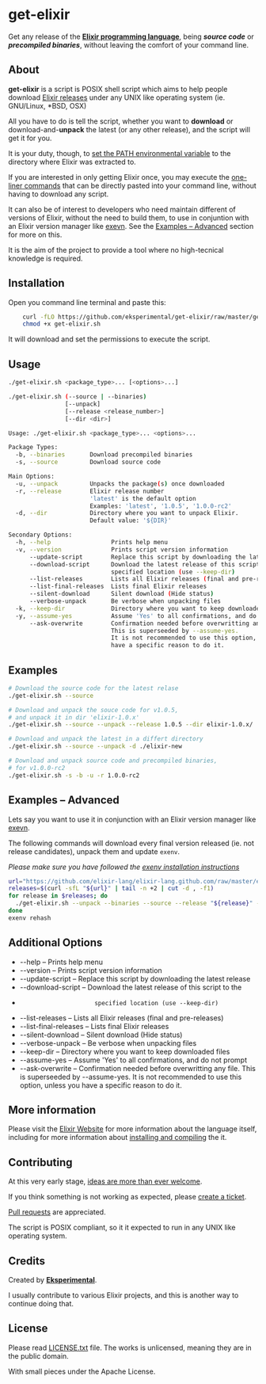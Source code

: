 # get-elixir

Get any release of the **[Elixir programming language](http://elixir-lang.org)**, being **_source code_** or **_precompiled binaries_**, without leaving the comfort of your command line.

## About

**get-elixir** is a script is POSIX shell script which aims to help people download [Elixir releases](https://github.com/elixir-lang/elixir/releases) under any UNIX like operating system (ie. GNU/Linux, *BSD, OSX)

All you have to do is tell the script, whether you want to **download** or download-and-**unpack** the latest (or any other release), and the script will get it for you.

It is your duty, though, to [set the PATH environmental variable](http://elixir-lang.org/install.html#setting-path-environment-variable) to the directory where Elixir was extracted to.

If you are interested in only getting Elixir once, you may execute the [one-liner commands](one-liner.md) that can be directly pasted into your command line, without having to download any script.

It can also be of interest to developers who need maintain different of versions of Elixir, without the need to build them, to use in conjuntion with an Elixir version manager like [exevn](https://github.com/mururu/exenv). See the [Examples – Advanced](#examples-advanced) section for more on this.

It is the aim of the project to provide a tool where no high-tecnical knowledge is required.

## Installation

Open you command line terminal and paste this:

```sh
    curl -fLO https://github.com/eksperimental/get-elixir/raw/master/get-elixir.sh
    chmod +x get-elixir.sh
```

It will download and set the permissions to execute the script.

## Usage

```sh
./get-elixir.sh <package_type>... [<options>...]

./get-elixir.sh (--source | --binaries)
                [--unpack]
                [--release <release_number>]
                [--dir <dir>]
```

```sh
Usage: ./get-elixir.sh <package_type>... <options>...

Package Types:
  -b, --binaries       Download precompiled binaries
  -s, --source         Download source code

Main Options:
  -u, --unpack         Unpacks the package(s) once downloaded
  -r, --release        Elixir release number
                       'latest' is the default option
                       Examples: 'latest', '1.0.5', '1.0.0-rc2'
  -d, --dir            Directory where you want to unpack Elixir.
                       Default value: '${DIR}'

Secondary Options:
  -h, --help                 Prints help menu
  -v, --version              Prints script version information
      --update-script        Replace this script by downloading the latest release
      --download-script      Download the latest release of this script to the
                             specified location (use --keep-dir)
      --list-releases        Lists all Elixir releases (final and pre-releases)
      --list-final-releases  Lists final Elixir releases
      --silent-download      Silent download (Hide status)
      --verbose-unpack       Be verbose when unpacking files
  -k, --keep-dir             Directory where you want to keep downloaded files
  -y, --assume-yes           Assume 'Yes' to all confirmations, and do not prompt
      --ask-overwrite        Confirmation needed before overwritting any file.
                             This is superseeded by --assume-yes.
                             It is not recommended to use this option, unless you
                             have a specific reason to do it.
```


## Examples

```sh
# Download the source code for the latest relase
./get-elixir.sh --source

# Download and unpack the souce code for v1.0.5,
# and unpack it in dir 'elixir-1.0.x'
./get-elixir.sh --source --unpack --release 1.0.5 --dir elixir-1.0.x/

# Download and unpack the latest in a differt directory
./get-elixir.sh --source --unpack -d ./elixir-new

# Download and unpack source code and precompiled binaries,
# for v1.0.0-rc2
./get-elixir.sh -s -b -u -r 1.0.0-rc2
```

## Examples – Advanced

Lets say you want to use it in conjunction with an Elixir version manager like [exevn](https://github.com/mururu/exenv).

The following commands will download every final version released (ie. not release candidates), unpack them and update `exenv`.

_Please make sure you have followed the [exenv installation instructions](https://github.com/mururu/exenv#section_2)_

```sh
url="https://github.com/elixir-lang/elixir-lang.github.com/raw/master/elixir.csv"
releases=$(curl -sfL "${url}" | tail -n +2 | cut -d , -f1)
for release in $releases; do
  ./get-elixir.sh --unpack --binaries --source --release "${release}" --dir "~/.exenv/versions/${version}"
done
exenv rehash
```

## Additional Options

* --help                 – Prints help menu
* --version              – Prints script version information
* --update-script        – Replace this script by downloading the latest release
* --download-script      – Download the latest release of this script to the
*                          specified location (use --keep-dir)
* --list-releases        – Lists all Elixir releases (final and pre-releases)
* --list-final-releases  – Lists final Elixir releases
* --silent-download      – Silent download (Hide status)
* --verbose-unpack       – Be verbose when unpacking files
* --keep-dir             – Directory where you want to keep downloaded files
* --assume-yes           – Assume 'Yes' to all confirmations, and do not prompt
* --ask-overwrite        – Confirmation needed before overwritting any file.
                           This is superseeded by --assume-yes.
                           It is not recommended to use this option, unless you
                           have a specific reason to do it.

## More information

Please visit the [Elixir Website](http://elixir-lang.org/) for more information about the language itself, including for more information about [installing and compiling](http://elixir-lang.org/install.html) the it.

## Contributing

At this very early stage, [ideas are more than ever welcome](https://github.com/eksperimental/get-elixir/issues/new).

If you think something is not working as expected, please [create a ticket](https://github.com/eksperimental/get-elixir/issues/new).

[Pull requests](https://github.com/eksperimental/get-elixir/pulls) are appreciated.

The script is POSIX compliant, so it it expected to run in any UNIX like operating system.

## Credits

Created by **[Eksperimental](https://github.com/eksperimental)**.

I usually contribute to various Elixir projects, and this is another way to continue doing that.

## License

Please read [LICENSE.txt](LICENSE.txt) file.
The works is unlicensed, meaning they are in the public domain.

With small pieces under the Apache License.